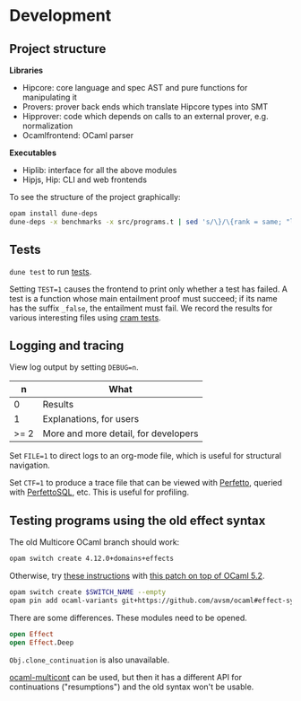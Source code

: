 
# Development

## Project structure

**Libraries**
- Hipcore: core language and spec AST and pure functions for manipulating it
- Provers: prover back ends which translate Hipcore types into SMT
- Hipprover: code which depends on calls to an external prover, e.g. normalization
- Ocamlfrontend: OCaml parser

**Executables**
- Hiplib: interface for all the above modules
- Hipjs, Hip: CLI and web frontends

To see the structure of the project graphically:

```sh
opam install dune-deps
dune-deps -x benchmarks -x src/programs.t | sed 's/\}/\{rank = same; "lib:provers_js"; "lib:provers_native";\} \}/' | tred | dot -Tpng > deps.png
```

## Tests

`dune test` to run [tests](../src/programs.t/run.t).

Setting `TEST=1` causes the frontend to print only whether a test has failed.
A test is a function whose main entailment proof must succeed; if its name has the suffix `_false`, the entailment must fail.
We record the results for various interesting files using [cram tests](https://dune.readthedocs.io/en/stable/tests.html#cram-tests).

## Logging and tracing

View log output by setting `DEBUG=n`.

| n    | What                                 |
| ---- | ------------------------------------ |
| 0    | Results                              |
| 1    | Explanations, for users              |
| >= 2 | More and more detail, for developers |

Set `FILE=1` to direct logs to an org-mode file, which is useful for structural navigation.

Set `CTF=1` to produce a trace file that can be viewed with [Perfetto](https://ui.perfetto.dev/), queried with [PerfettoSQL](https://perfetto.dev/docs/quickstart/trace-analysis), etc. This is useful for profiling.

## Testing programs using the old effect syntax

The old Multicore OCaml branch should work:

```sh
opam switch create 4.12.0+domains+effects
```

Otherwise, try [these instructions](https://github.com/ocaml/ocaml/blob/trunk/HACKING.adoc#testing-with-opam) with [this patch on top of OCaml 5.2](https://github.com/ocaml/ocaml/pull/12309).

```sh
opam switch create $SWITCH_NAME --empty
opam pin add ocaml-variants git+https://github.com/avsm/ocaml#effect-syntax
```

There are some differences. These modules need to be opened.

```ml
open Effect
open Effect.Deep
```

`Obj.clone_continuation` is also unavailable.

[ocaml-multicont](https://github.com/dhil/ocaml-multicont) can be used, but then it has a different API for continuations ("resumptions") and the old syntax won't be usable.
